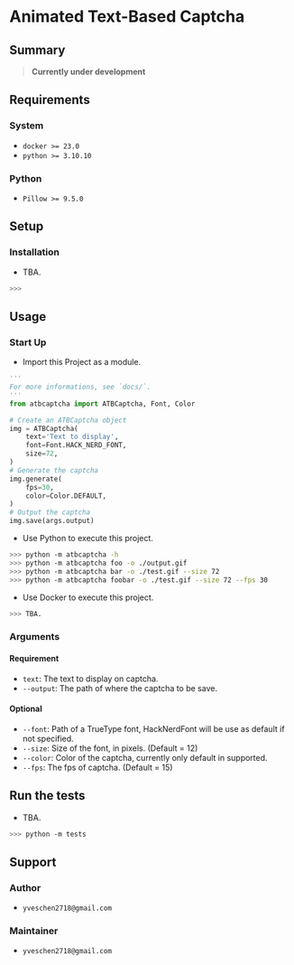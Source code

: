 # Animated Text-Based Captcha
## Summary
> **Currently under development**


## Requirements
### System
- `docker >= 23.0`
- `python >= 3.10.10`

### Python
- `Pillow >= 9.5.0`

## Setup
### Installation
- TBA.
```sh
>>> 
```

## Usage
### Start Up
- Import this Project as a module.
```py
'''
For more informations, see `docs/`.
'''
from atbcaptcha import ATBCaptcha, Font, Color

# Create an ATBCaptcha object
img = ATBCaptcha(
    text='Text to display', 
    font=Font.HACK_NERD_FONT,
    size=72,
)
# Generate the captcha
img.generate(
    fps=30,
    color=Color.DEFAULT,
)
# Output the captcha
img.save(args.output)
```

- Use Python to execute this project.
```sh
>>> python -m atbcaptcha -h
>>> python -m atbcaptcha foo -o ./output.gif
>>> python -m atbcaptcha bar -o ./test.gif --size 72
>>> python -m atbcaptcha foobar -o ./test.gif --size 72 --fps 30   
```

- Use Docker to execute this project.
```sh
>>> TBA.
```

### Arguments
#### Requirement 
- `text`: The text to display on captcha.
- `--output`: The path of where the captcha to be save.

#### Optional
- `--font`: Path of a TrueType font, HackNerdFont will be use as default if not specified.
- `--size`: Size of the font, in pixels. (Default = 12)
- `--color`: Color of the captcha, currently only default in supported.
-  `--fps`: The fps of captcha. (Default = 15)

## Run the tests
- TBA.
```sh
>>> python -m tests
```

## Support
### Author
- `yveschen2718@gmail.com`
### Maintainer
- `yveschen2718@gmail.com`